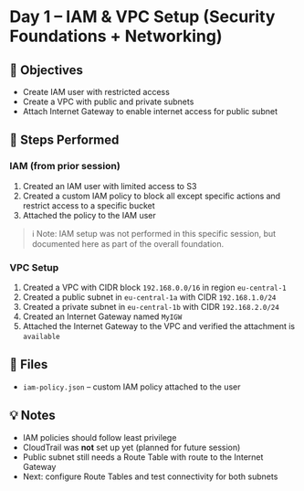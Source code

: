 # Day 1 – IAM & VPC Setup (Security Foundations + Networking)

## 🎯 Objectives
- Create IAM user with restricted access
- Create a VPC with public and private subnets
- Attach Internet Gateway to enable internet access for public subnet

## 🔧 Steps Performed

### IAM (from prior session)
1. Created an IAM user with limited access to S3  
2. Created a custom IAM policy to block all except specific actions and restrict access to a specific bucket  
3. Attached the policy to the IAM user  

> ℹ️ Note: IAM setup was not performed in this specific session, but documented here as part of the overall foundation.

### VPC Setup
1. Created a VPC with CIDR block `192.168.0.0/16` in region `eu-central-1`  
2. Created a public subnet in `eu-central-1a` with CIDR `192.168.1.0/24`  
3. Created a private subnet in `eu-central-1b` with CIDR `192.168.2.0/24`  
4. Created an Internet Gateway named `MyIGW`  
5. Attached the Internet Gateway to the VPC and verified the attachment is `available`

## 📁 Files
- `iam-policy.json` – custom IAM policy attached to the user  

## 💡 Notes
- IAM policies should follow least privilege  
- CloudTrail was **not** set up yet (planned for future session)  
- Public subnet still needs a Route Table with route to the Internet Gateway  
- Next: configure Route Tables and test connectivity for both subnets
